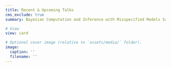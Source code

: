 ```yaml
---
title: Recent & Upcoming Talks
cms_exclude: true
summary: Bayesian Computation and Inference with Misspecified Models Satellite Workshop in [BayesComp 2025](https://bayescomp2025.sg/)

# View
view: card

# Optional cover image (relative to `assets/media/` folder).
image:
  caption: ''
  filename: ''
---
```


